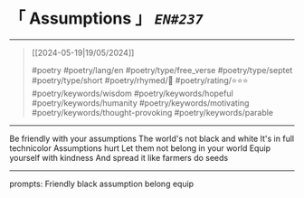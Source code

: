 # &#12300; Assumptions &#12301; *`EN#237`*

---

> [[2024-05-19|19/05/2024]]
> 
> #poetry 
> #poetry/lang/en 
> #poetry/type/free_verse #poetry/type/septet #poetry/type/short 
> #poetry/rhymed/🔴 
> #poetry/rating/⭐⭐⭐ 
> #poetry/keywords/wisdom #poetry/keywords/hopeful #poetry/keywords/humanity #poetry/keywords/motivating #poetry/keywords/thought-provoking #poetry/keywords/parable 

---

Be friendly with your assumptions
The world's not black and white
It's in full technicolor
Assumptions hurt
Let them not belong in your world
Equip yourself with kindness
And spread it like farmers do seeds

---

prompts: Friendly black assumption belong equip